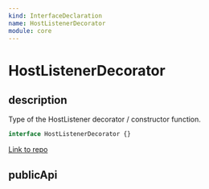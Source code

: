 ```yaml
---
kind: InterfaceDeclaration
name: HostListenerDecorator
module: core
---
```


# HostListenerDecorator

## description

Type of the HostListener decorator / constructor function.

```ts
interface HostListenerDecorator {}
```

[Link to repo](https://github.com/timdeschryver/angular/blob/master/packages/core/src/metadata/directives.ts#L823-L830)

## publicApi
